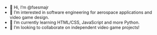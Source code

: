 - 👋 Hi, I’m @fsesmajr
- 👀 I’m interested in software engineering for aerospace applications and video game design.
- 🌱 I’m currently learning HTML/CSS, JavaScript and more Python.
- 💞️ I’m looking to collaborate on independent video game projects!

<!---
- 📫 How to reach me: You can email me at [fsesmajr@gmail.com].
fsesmajr/fsesmajr is a ✨ special ✨ repository because its `README.md` (this file) appears on your GitHub profile.
You can click the Preview link to take a look at your changes.
--->
